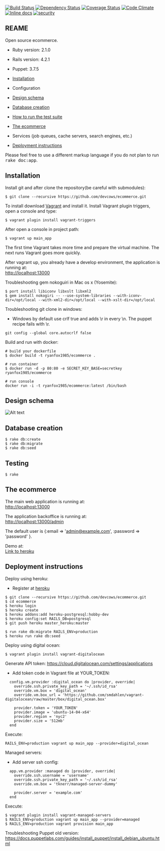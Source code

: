 [![Build Status](https://travis-ci.org/devcows/ecommerce.svg?branch=develop)](https://travis-ci.org/devcows/ecommerce)
[![Dependency Status](https://gemnasium.com/devcows/ecommerce.svg)](https://gemnasium.com/devcows/ecommerce)
[![Coverage Status](https://coveralls.io/repos/devcows/ecommerce/badge.svg?branch=develop)](https://coveralls.io/r/devcows/ecommerce?branch=develop)
[![Code Climate](https://codeclimate.com/github/devcows/ecommerce/badges/gpa.svg)](https://codeclimate.com/github/devcows/ecommerce)
[![Inline docs](http://inch-ci.org/github/devcows/ecommerce.svg?branch=develop)](http://inch-ci.org/github/devcows/ecommerce)
[![security](https://hakiri.io/github/devcows/ecommerce/develop.svg)](https://hakiri.io/github/devcows/ecommerce/develop)

## REAME

Open source ecommerce.

* Ruby version: 2.1.0

* Rails version: 4.2.1

* Puppet: 3.7.5

* [Installation](#installation)

* Configuration

* [Design schema](#design-schema)

* [Database creation](#database-creation)

* [How to run the test suite](#testing)

* [The ecommerce](#the-ecommerce)

* Services (job queues, cache servers, search engines, etc.)

* [Deployment instructions](#deployment-instructions)


Please feel free to use a different markup language if you do not plan to run
<tt>rake doc:app</tt>.


## Installation

Install git and after clone the repository(be careful with submodules):

```
$ git clone --recursive https://github.com/devcows/ecommerce.git
```

To install download [Vagrant](https://www.vagrantup.com) and install it. Install Vagrant plugin triggers, open a console and type:

```
$ vagrant plugin install vagrant-triggers
```

After open a console in project path:

```
$ vagrant up main_app
```

The first time Vagrant takes more time and prepare the virtual machine. The next runs Vagrant goes more quickly.

After vagrant up, you already have a develop environment, the application is running at: <br />
[http://localhost:13000](http://localhost:13000)

Troubleshooting gem nokoguiri in Mac os x (Yosemite):
```
$ port install libiconv libxslt libxml2
$ gem install nokogiri -- --use-system-libraries --with-iconv-dir=/opt/local --with-xml2-dir=/opt/local --with-xslt-dir=/opt/local
```

Troubleshooting git clone in windows:
- Windows by default use crlf true and adds \r in every \n. The puppet recipe fails with \r. 
```
git config --global core.autocrlf false
```

Build and run with docker:
```
# build your dockerfile
$ docker build -t ryanfox1985/ecommerce .

# run container
$ docker run -d -p 80:80 -e SECRET_KEY_BASE=secretkey ryanfox1985/ecommerce

# run console
docker run -i -t ryanfox1985/ecommerce:latest /bin/bash
```

## Design schema

![Alt text](https://raw.githubusercontent.com/devcows/ecommerce/develop/erd.png "Design")


## Database creation

```
$ rake db:create
$ rake db:migrate
$ rake db:seed
```

## Testing

```
$ rake
```

## The ecommerce

The main web application is running at: <br />
[http://localhost:13000](http://localhost:13000)

The application backoffice is running at: <br />
[http://localhost:13000/admin](http://localhost:13000/admin)

The default user is {:email => 'admin@example.com', :password => 'password' }.

Demo at: <br />
[Link to heroku](http://devcows-ecommerce.herokuapp.com)

## Deployment instructions

Deploy using heroku:
- Register at [heroku](https://www.heroku.com)

```
$ git clone --recursive https://github.com/devcows/ecommerce.git
$ cd ecommerce
$ heroku login
$ heroku create
$ heroku addons:add heroku-postgresql:hobby-dev
$ heroku config:set RAILS_DB=postgresql
$ git push heroku master_heroku:master

$ run rake db:migrate RAILS_ENV=production
$ heroku run rake db:seed
```

Deploy using digital ocean:
```
$ vagrant plugin install vagrant-digitalocean
```

Generate API token:
https://cloud.digitalocean.com/settings/applications

- Add token code in Vagrant file at YOUR_TOKEN:
```
  config.vm.provider :digital_ocean do |provider, override|
    override.ssh.private_key_path = '~/.ssh/id_rsa'
    override.vm.box = 'digital_ocean'
    override.vm.box_url = 'https://github.com/smdahlen/vagrant-digitalocean/raw/master/box/digital_ocean.box'

    provider.token = 'YOUR_TOKEN'
    provider.image = 'ubuntu-14-04-x64'
    provider.region = 'nyc2'
    provider.size = '512mb'
  end
```

Execute:
```
RAILS_ENV=production vagrant up main_app --provider=digital_ocean
```

Managed servers:

- Add server ssh config:
```
  app.vm.provider :managed do |provider, override|
    override.ssh.username = 'username'
    override.ssh.private_key_path = '~/.ssh/id_rsa'
    override.vm.box = 'tknerr/managed-server-dummy'

    provider.server = 'example.com'
  end  
```

Execute:
```
$ vagrant plugin install vagrant-managed-servers
$ RAILS_ENV=production vagrant up main_app --provider=managed
$ RAILS_ENV=production vagrant provision main_app
```

Troubleshooting Puppet old version:
https://docs.puppetlabs.com/guides/install_puppet/install_debian_ubuntu.html